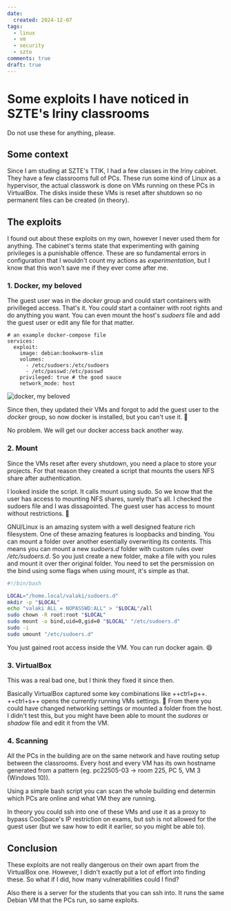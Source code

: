 ```yaml
---
date:
  created: 2024-12-07
tags:
  - linux
  - vm
  - security
  - szte
comments: true
draft: true
---
```


# Some exploits I have noticed in SZTE's Iriny classrooms

Do not use these for anything, please.

<!-- more -->

## Some context

Since I am studing at SZTE's TTIK, I had a few classes in the Iriny cabinet. They have a few classrooms full of PCs. These run some kind of Linux as a hypervisor, the actual classwork is done on VMs running on these PCs in VirtualBox. The disks inside these VMs is reset after shutdown so no permanent files can be created (in theory).

## The exploits

I found out about these exploits on my own, however I never used them for anything. The cabinet's terms state that experimenting with gaining privileges is a punishable offence. These are so fundamental errors in configuration that I wouldn't count my actions as *experimentation*, but I know that this won't save me if they ever come after me.

### 1. Docker, my beloved

The guest user was in the *docker* group and could start containers with privilleged access. That's it. You *could* start a container with root rights and do anything you want. You can even mount the host's *sudoers* file and add the guest user or edit any file for that matter.

``` docker-compose
# an example docker-compose file
services:
  exploit:
    image: debian:bookworm-slim
    volumes:
      - /etc/sudoers:/etc/sudoers
      - /etc/passwd:/etc/passwd
    privileged: true # the good sauce
    network_mode: host
```

![docker, my beloved](https://media1.tenor.com/m/GZJayzTKO1MAAAAd/docker-heart-locket.gif)

Since then, they updated their VMs and forgot to add the guest user to the *docker* group, so now docker is installed, but you can't use it. :facepalm:

No problem. We will get our docker access back another way.

### 2. Mount

Since the VMs reset after every shutdown, you need a place to store your projects. For that reason they created a script that mounts the users NFS share after authentication.

I looked inside the script. It calls mount using sudo. So we know that the user has access to mounting NFS shares, surely that's all. I checked the sudoers file and I was dissapointed. The guest user has access to mount without restrictions. :facepalm:

GNU/Linux is an amazing system with a well designed feature rich filesystem. One of these amazing features is loopbacks and binding. You can mount a folder over another esentially overwriting its contents. This means you can mount a new *sudoers.d* folder with custom rules over */etc/sudoers.d*. So you just create a new folder, make a file with you rules and mount it over ther original folder. You need to set the persmission on the bind using some flags when using mount, it's simple as that.

``` bash
#!/bin/bash

LOCAL="/home.local/valaki/sudoers.d"
mkdir -p "$LOCAL"
echo "valaki ALL = NOPASSWD:ALL" > "$LOCAL"/all
sudo chown -R root:root "$LOCAL"
sudo mount -o bind,uid=0,gid=0 "$LOCAL" "/etc/sudoers.d"
sudo -i
sudo umount "/etc/sudoers.d"
```

You just gained root access inside the VM. You can run docker again. :smile:

### 3. VirtualBox

This was a real bad one, but I think they fixed it since then.

Basically VirtualBox captured some key combinations like ++ctrl+p++. ++ctrl+s++ opens the currently running VMs settings. :facepalm: From there you could have changed networking settings or mounted a folder from the host. I didn't test this, but you might have been able to mount the *sudores* or *shadow* file and edit it from the VM.

### 4. Scanning

All the PCs in the building are on the same network and have routing setup between the classrooms. Every host and every VM has its own hostname generated from a pattern (eg. pc22505-03 -> room 225, PC 5, VM 3 (Windows 10)).

Using a simple bash script you can scan the whole building end determin which PCs are online and what VM they are running.

In theory you could ssh into one of these VMs and use it as a proxy to bypass CooSpace's IP restriction on exams, but ssh is not allowed for the guest user (but we saw how to edit it earlier, so you might be able to).

## Conclusion

These exploits are not really dangerous on their own apart from the VirtualBox one. However, I didn't exactly put a lot of effort into finding these. So what if I did, how many vulnerabilities could I find?

Also there is a server for the students that you can ssh into. It runs the same Debian VM that the PCs run, so same exploits.
